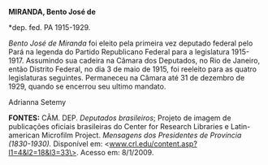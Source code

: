 **MIRANDA, Bento José de**

\*dep. fed. PA 1915-1929.

*Bento José de Miranda* foi eleito pela primeira vez deputado federal
pelo Pará na legenda do Partido Republicano Federal para a legislatura
1915-1917. Assumindo sua cadeira na Câmara dos Deputados, no Rio de
Janeiro, então Distrito Federal, no dia 3 de maio de 1915, foi reeleito
para as quatro legislaturas seguintes. Permaneceu na Câmara até 31 de
dezembro de 1929, quando se encerrou seu ultimo mandato.

Adrianna Setemy

**FONTES:** CÂM. DEP. *Deputados brasileiros*; Projeto de imagem de
publicações oficiais brasileiras do Center for Research Libraries e
Latin-american Microfilm Project. *Mensagens dos Presidentes de
Província (1830-1930).* Disponível em:
\<www.crl.edu/content.asp?l1=4&l2=18&l3=33\>. Acesso em: 8/1/2009.
